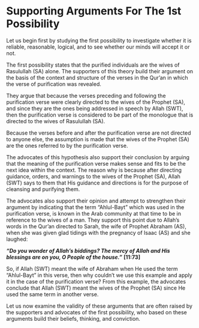 Supporting Arguments For The 1st Possibility
============================================

Let us begin first by studying the first possibility to investigate
whether it is reliable, reasonable, logical, and to see whether our
minds will accept it or not.

The first possibility states that the purified individuals are the wives
of Rasulullah (SA) alone. The supporters of this theory build their
argument on the basis of the context and structure of the verses in the
Qur’an in which the verse of purification was revealed.

They argue that because the verses preceding and following the
purification verse were clearly directed to the wives of the Prophet
(SA), and since they are the ones being addressed in speech by Allah
(SWT), then the purification verse is considered to be part of the
monologue that is directed to the wives of Rasulullah (SA).

Because the verses before and after the purification verse are not
directed to anyone else, the assumption is made that the wives of the
Prophet (SA) are the ones referred to by the purification verse.

The advocates of this hypothesis also support their conclusion by
arguing that the meaning of the purification verse makes sense and fits
to be the next idea within the context. The reason why is because after
directing guidance, orders, and warnings to the wives of the Prophet
(SA), Allah (SWT) says to them that His guidance and directions is for
the purpose of cleansing and purifying them.

The advocates also support their opinion and attempt to strengthen their
argument by indicating that the term “Ahlul-Bayt” which was used in the
purification verse, is known in the Arab community at that time to be in
reference to the wives of a man. They support this point due to Allah’s
words in the Qur’an directed to Sarah, the wife of Prophet Abraham (AS),
when she was given glad tidings with the pregnancy of Isaac (AS) and she
laughed:

***“Do you wonder of Allah’s biddings? The mercy of Allah and His
blessings are on you, O People of the house.”*** **[11:73]**

So, if Allah (SWT) meant the wife of Abraham when He used the term
“Ahlul-Bayt” in this verse, then why couldn’t we use this example and
apply it in the case of the purification verse? From this example, the
advocates conclude that Allah (SWT) meant the wives of the Prophet (SA)
since He used the same term in another verse.

Let us now examine the validity of these arguments that are often raised
by the supporters and advocates of the first possibility, who based on
these arguments build their beliefs, thinking, and conviction.


